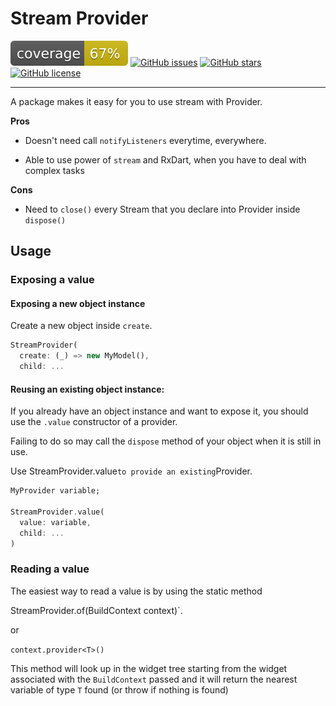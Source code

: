 # Stream Provider

![Coverage](https://raw.githubusercontent.com/markgravity/stream_provider/master/coverage_badge.svg?sanitize=true) [![GitHub issues](https://img.shields.io/github/issues/markgravity/stream_provider)](https://github.com/markgravity/stream_provider/issues) [![GitHub stars](https://img.shields.io/github/stars/markgravity/stream_provider)](https://github.com/markgravity/stream_provider/stargazers) [![GitHub license](https://img.shields.io/github/license/markgravity/object_mapper)](https://github.com/markgravity/stream_provider/blob/master/LICENSE)

------

A package makes it easy for you to use stream with Provider.

**Pros**

* Doesn't need call  `notifyListeners` everytime, everywhere.

- Able to use power of `stream` and RxDart, when you have to deal with complex tasks

**Cons**

* Need to `close()` every Stream that you declare into Provider inside  `dispose()`



## Usage

### Exposing a value

#### Exposing a new object instance

Create a new object inside `create`.

```dart
StreamProvider(
  create: (_) => new MyModel(),
  child: ...

```



#### Reusing an existing object instance:

If you already have an object instance and want to expose it,
you should use the `.value` constructor of a provider.

Failing to do so may call the `dispose` method of your object when it is still in use.

Use StreamProvider.value` to provide an existing
`Provider.

```dart
MyProvider variable;

StreamProvider.value(
  value: variable,
  child: ...
)
```



### Reading a value

The easiest way to read a value is by using the static method

StreamProvider.of<T>(BuildContext context)`.

or

`context.provider<T>()`

This method will look up in the widget tree starting from the widget associated
with the `BuildContext` passed and it will return the nearest variable of type
`T` found (or throw if nothing is found)
